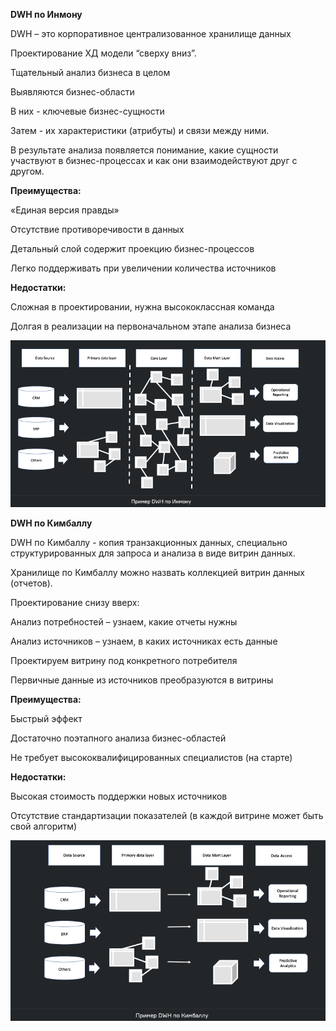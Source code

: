**DWH по Инмону**

DWH – это корпоративное централизованное хранилище данных

Проектирование ХД модели “сверху вниз”.

Тщательный анализ бизнеса в целом

Выявляются бизнес-области

В них - ключевые бизнес-сущности

Затем - их характеристики (атрибуты) и связи между ними.

В результате анализа появляется понимание, какие сущности участвуют в бизнес-процессах и как они взаимодействуют друг с другом.

**Преимущества:**

«Единая версия правды»

Отсутствие противоречивости в данных

Детальный слой содержит проекцию бизнес-процессов

Легко поддерживать при увеличении количества источников

**Недостатки:**

Сложная в проектировании, нужна высококлассная команда

Долгая в реализации на первоначальном этапе анализа бизнеса


![Image alt](https://github.com/dmatwe/projects/blob/main/KARPOV_DE/ПРОЕКТИРОВАНИЕ%20DWH/Инмон_пример.png)


**DWH по Кимбаллу**

DWH по Кимбаллу - копия транзакционных данных, специально структурированных для запроса и анализа в виде витрин данных.

Хранилище по Кимбаллу можно назвать коллекцией витрин данных (отчетов).

Проектирование снизу вверх:

Анализ потребностей – узнаем, какие отчеты нужны

Анализ источников – узнаем, в каких источниках есть данные

Проектируем витрину под конкретного потребителя

Первичные данные из источников преобразуются в витрины

**Преимущества:**

Быстрый эффект

Достаточно поэтапного анализа бизнес-областей

Не требует высококвалифицированных специалистов (на старте)


**Недостатки:**

Высокая стоимость поддержки новых источников

Отсутствие стандартизации показателей (в каждой витрине может быть свой алгоритм)

![Image alt](https://github.com/dmatwe/projects/blob/main/KARPOV_DE/ПРОЕКТИРОВАНИЕ%20DWH/Кимбалл_пример.png)